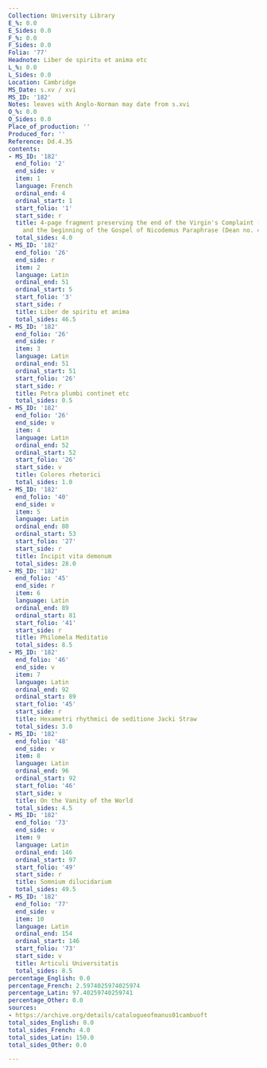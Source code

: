 ```yaml
---
Collection: University Library
E_%: 0.0
E_Sides: 0.0
F_%: 0.0
F_Sides: 0.0
Folia: '77'
Headnote: Liber de spiritu et anima etc
L_%: 0.0
L_Sides: 0.0
Location: Cambridge
MS_Date: s.xv / xvi
MS_ID: '182'
Notes: leaves with Anglo-Norman may date from s.xvi
O_%: 0.0
O_Sides: 0.0
Place_of_production: ''
Produced_for: ''
Reference: Dd.4.35
contents:
- MS_ID: '182'
  end_folio: '2'
  end_side: v
  item: 1
  language: French
  ordinal_end: 4
  ordinal_start: 1
  start_folio: '1'
  start_side: r
  title: 4-page fragment preserving the end of the Virgin's Complaint (Dean no. 957)
    and the beginning of the Gospel of Nicodemus Paraphrase (Dean no. 499)
  total_sides: 4.0
- MS_ID: '182'
  end_folio: '26'
  end_side: r
  item: 2
  language: Latin
  ordinal_end: 51
  ordinal_start: 5
  start_folio: '3'
  start_side: r
  title: Liber de spiritu et anima
  total_sides: 46.5
- MS_ID: '182'
  end_folio: '26'
  end_side: r
  item: 3
  language: Latin
  ordinal_end: 51
  ordinal_start: 51
  start_folio: '26'
  start_side: r
  title: Petra plumbi continet etc
  total_sides: 0.5
- MS_ID: '182'
  end_folio: '26'
  end_side: v
  item: 4
  language: Latin
  ordinal_end: 52
  ordinal_start: 52
  start_folio: '26'
  start_side: v
  title: Colores rhetorici
  total_sides: 1.0
- MS_ID: '182'
  end_folio: '40'
  end_side: v
  item: 5
  language: Latin
  ordinal_end: 80
  ordinal_start: 53
  start_folio: '27'
  start_side: r
  title: Incipit vita demonum
  total_sides: 28.0
- MS_ID: '182'
  end_folio: '45'
  end_side: r
  item: 6
  language: Latin
  ordinal_end: 89
  ordinal_start: 81
  start_folio: '41'
  start_side: r
  title: Philomela Meditatio
  total_sides: 8.5
- MS_ID: '182'
  end_folio: '46'
  end_side: v
  item: 7
  language: Latin
  ordinal_end: 92
  ordinal_start: 89
  start_folio: '45'
  start_side: r
  title: Hexametri rhythmici de seditione Jacki Straw
  total_sides: 3.0
- MS_ID: '182'
  end_folio: '48'
  end_side: v
  item: 8
  language: Latin
  ordinal_end: 96
  ordinal_start: 92
  start_folio: '46'
  start_side: v
  title: On the Vanity of the World
  total_sides: 4.5
- MS_ID: '182'
  end_folio: '73'
  end_side: v
  item: 9
  language: Latin
  ordinal_end: 146
  ordinal_start: 97
  start_folio: '49'
  start_side: r
  title: Somnium dilucidarium
  total_sides: 49.5
- MS_ID: '182'
  end_folio: '77'
  end_side: v
  item: 10
  language: Latin
  ordinal_end: 154
  ordinal_start: 146
  start_folio: '73'
  start_side: v
  title: Articuli Universitatis
  total_sides: 8.5
percentage_English: 0.0
percentage_French: 2.5974025974025974
percentage_Latin: 97.40259740259741
percentage_Other: 0.0
sources:
- https://archive.org/details/catalogueofmanus01cambuoft
total_sides_English: 0.0
total_sides_French: 4.0
total_sides_Latin: 150.0
total_sides_Other: 0.0

---
```

